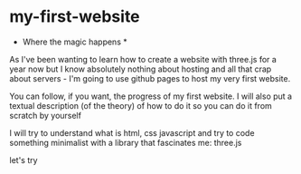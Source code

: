 # my-first-website
* Where the magic happens *

As I've been wanting to learn how to create a website with three.js for a year now but I know absolutely nothing about hosting and all that crap about servers - I'm going to use github pages to host my very first website.

You can follow, if you want, the progress of my first website. I will also put a textual description (of the theory) of how to do it so you can do it from scratch by yourself

I will try to understand what is html, css javascript and try to code something minimalist with a library that fascinates me: three.js

let's try
